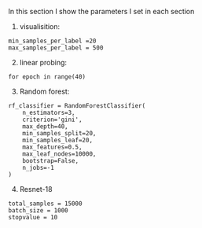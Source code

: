 In this section I show the parameters I set in each section
1. visualisition:
```
min_samples_per_label =20
max_samples_per_label = 500
```
2. linear probing:
```
for epoch in range(40)
```
3. Random forest:
```
rf_classifier = RandomForestClassifier(
    n_estimators=3,
    criterion='gini',
    max_depth=40,
    min_samples_split=20,
    min_samples_leaf=20,
    max_features=0.5,
    max_leaf_nodes=10000,
    bootstrap=False,
    n_jobs=-1
)
```
4. Resnet-18
```
total_samples = 15000
batch_size = 1000
stopvalue = 10
```
